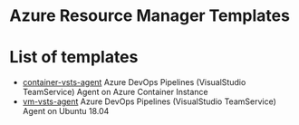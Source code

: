 # Azure Resource Manager Templates

# List of templates

* [container-vsts-agent](./container-vsts-agent) Azure DevOps Pipelines (VisualStudio TeamService) Agent on Azure Container Instance
* [vm-vsts-agent](./vm-vsts-agent) Azure DevOps Pipelines (VisualStudio TeamService) Agent on Ubuntu 18.04



